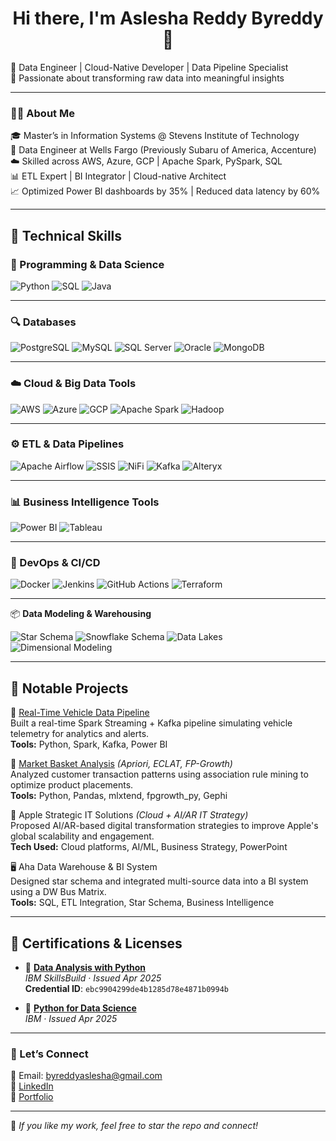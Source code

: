 <h1 align="center">Hi there, I'm Aslesha Reddy Byreddy 👋</h1>

🔧 Data Engineer | Cloud-Native Developer | Data Pipeline Specialist  
🚀 Passionate about transforming raw data into meaningful insights  

---

### 👩‍💻 About Me
🎓 Master’s in Information Systems @ Stevens Institute of Technology  
🏢 Data Engineer at Wells Fargo (Previously Subaru of America, Accenture)  
☁️ Skilled across AWS, Azure, GCP | Apache Spark, PySpark, SQL  
📊 ETL Expert | BI Integrator | Cloud-native Architect  
📈 Optimized Power BI dashboards by 35% | Reduced data latency by 60%  

---

## 🚀 Technical Skills

### 🧠 Programming & Data Science
![Python](https://img.shields.io/badge/Python-3670A0?logo=python&logoColor=white)
![SQL](https://img.shields.io/badge/SQL-003B57?logo=sqlite&logoColor=white)
![Java](https://img.shields.io/badge/Java-ED8B00?logo=java&logoColor=white)

---

### 🔍 Databases
![PostgreSQL](https://img.shields.io/badge/PostgreSQL-336791?logo=postgresql&logoColor=white)
![MySQL](https://img.shields.io/badge/MySQL-005C84?logo=mysql&logoColor=white)
![SQL Server](https://img.shields.io/badge/SQL_Server-CC2927?logo=microsoftsqlserver&logoColor=white)
![Oracle](https://img.shields.io/badge/Oracle-F80000?logo=oracle&logoColor=white)
![MongoDB](https://img.shields.io/badge/MongoDB-47A248?logo=mongodb&logoColor=white)

---

### ☁️ Cloud & Big Data Tools
![AWS](https://img.shields.io/badge/AWS-232F3E?logo=amazonaws&logoColor=white)
![Azure](https://img.shields.io/badge/Azure-0078D4?logo=microsoftazure&logoColor=white)
![GCP](https://img.shields.io/badge/GCP-4285F4?logo=googlecloud&logoColor=white)
![Apache Spark](https://img.shields.io/badge/Apache_Spark-E25A1C?logo=apachespark&logoColor=white)
![Hadoop](https://img.shields.io/badge/Hadoop-66CCFF?logo=apachehadoop&logoColor=black)

---

### ⚙️ ETL & Data Pipelines
![Apache Airflow](https://img.shields.io/badge/Airflow-017CEE?logo=apacheairflow&logoColor=white)
![SSIS](https://img.shields.io/badge/SSIS-CC2927?logo=microsoftsqlserver&logoColor=white)
![NiFi](https://img.shields.io/badge/Apache_NiFi-4A90E2?logo=apache&logoColor=white)
![Kafka](https://img.shields.io/badge/Apache_Kafka-231F20?logo=apachekafka&logoColor=white)
![Alteryx](https://img.shields.io/badge/Alteryx-005BAA?logo=alteryx&logoColor=white)

---

### 📊 Business Intelligence Tools
![Power BI](https://img.shields.io/badge/Power_BI-F2C811?logo=powerbi&logoColor=black)
![Tableau](https://img.shields.io/badge/Tableau-E97627?logo=tableau&logoColor=white)

---

### 🐳 DevOps & CI/CD
![Docker](https://img.shields.io/badge/Docker-2496ED?logo=docker&logoColor=white)
![Jenkins](https://img.shields.io/badge/Jenkins-D24939?logo=jenkins&logoColor=white)
![GitHub Actions](https://img.shields.io/badge/GitHub_Actions-2088FF?logo=githubactions&logoColor=white)
![Terraform](https://img.shields.io/badge/Terraform-623CE4?logo=terraform&logoColor=white)

---

📦 **Data Modeling & Warehousing**

![Star Schema](https://img.shields.io/badge/Star%20Schema-6A5ACD?style=for-the-badge&logo=bookstack&logoColor=white)
![Snowflake Schema](https://img.shields.io/badge/Snowflake%20Schema-00BFFF?style=for-the-badge&logo=snowflake&logoColor=white)
![Data Lakes](https://img.shields.io/badge/Data%20Lakes-228B22?style=for-the-badge&logo=databricks&logoColor=white)
![Dimensional Modeling](https://img.shields.io/badge/Dimensional%20Modeling-8B0000?style=for-the-badge&logo=abstract&logoColor=white)

---

## 🧠 Notable Projects

🚗 [Real-Time Vehicle Data Pipeline](https://github.com/AsleshaReddy/RealTime_Vehicle_Data_Pipeline)  
Built a real-time Spark Streaming + Kafka pipeline simulating vehicle telemetry for analytics and alerts.  
**Tools:** Python, Spark, Kafka, Power BI

🛒 [Market Basket Analysis](https://github.com/AsleshaReddy/Market_Basket_Analysis) *(Apriori, ECLAT, FP-Growth)*  
Analyzed customer transaction patterns using association rule mining to optimize product placements.  
**Tools:** Python, Pandas, mlxtend, fpgrowth_py, Gephi

🍎 Apple Strategic IT Solutions *(Cloud + AI/AR IT Strategy)*  
Proposed AI/AR-based digital transformation strategies to improve Apple's global scalability and engagement.  
**Tech Used:** Cloud platforms, AI/ML, Business Strategy, PowerPoint

🖥️ Aha Data Warehouse & BI System  
Designed star schema and integrated multi-source data into a BI system using a DW Bus Matrix.  
**Tools:** SQL, ETL Integration, Star Schema, Business Intelligence


---


## 🏅 Certifications & Licenses

- 🧠 [**Data Analysis with Python**](https://courses.skillsbuild.skillsnetwork.site/certificates/ebc9904299de4b1285d78e4871b0994b)  
  *IBM SkillsBuild · Issued Apr 2025*  
  **Credential ID**: `ebc9904299de4b1285d78e4871b0994b`

- 🧪 [**Python for Data Science**](https://www.credly.com/badges/d1423053-f3d3-498d-880e-0ff4ca2617c6/linked_in_profile)  
  *IBM · Issued Apr 2025*


---

### 🔗 Let’s Connect
📧 Email: byreddyaslesha@gmail.com  
💼 [LinkedIn](https://www.linkedin.com/in/aslesha-reddy-b-2k1124)  
📁 [Portfolio](https://bold.pro/my/asleshareddy-byreddy-250307141633)

---

🌟 _If you like my work, feel free to star the repo and connect!_
